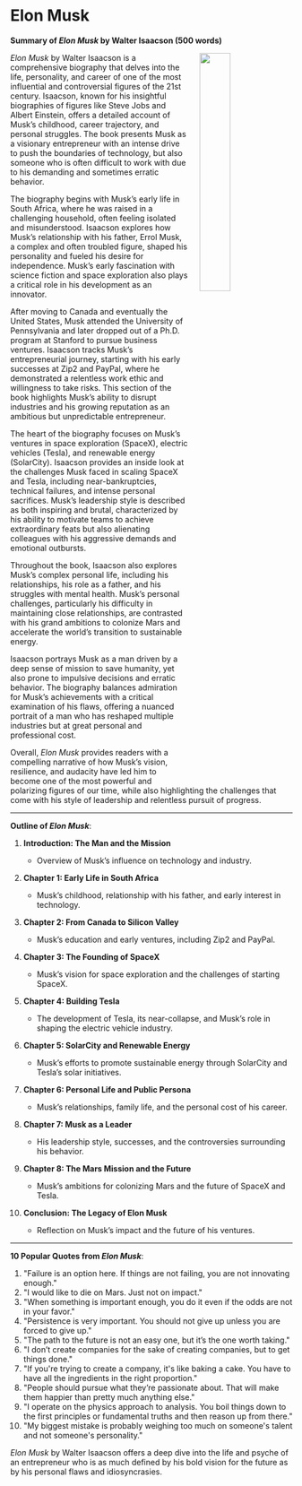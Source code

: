 # Elon Musk

**Summary of *Elon Musk* by Walter Isaacson (500 words)**

<img src="https://m.media-amazon.com/images/I/519diyDo0ML._SL500_.jpg" style="float:right;width:33%; padding-left:20px; padding-bottom:20px;"/>

*Elon Musk* by Walter Isaacson is a comprehensive biography that delves into the life, personality, and career of one of the most influential and controversial figures of the 21st century. Isaacson, known for his insightful biographies of figures like Steve Jobs and Albert Einstein, offers a detailed account of Musk’s childhood, career trajectory, and personal struggles. The book presents Musk as a visionary entrepreneur with an intense drive to push the boundaries of technology, but also someone who is often difficult to work with due to his demanding and sometimes erratic behavior.

The biography begins with Musk’s early life in South Africa, where he was raised in a challenging household, often feeling isolated and misunderstood. Isaacson explores how Musk’s relationship with his father, Errol Musk, a complex and often troubled figure, shaped his personality and fueled his desire for independence. Musk’s early fascination with science fiction and space exploration also plays a critical role in his development as an innovator.

After moving to Canada and eventually the United States, Musk attended the University of Pennsylvania and later dropped out of a Ph.D. program at Stanford to pursue business ventures. Isaacson tracks Musk’s entrepreneurial journey, starting with his early successes at Zip2 and PayPal, where he demonstrated a relentless work ethic and willingness to take risks. This section of the book highlights Musk’s ability to disrupt industries and his growing reputation as an ambitious but unpredictable entrepreneur.

The heart of the biography focuses on Musk’s ventures in space exploration (SpaceX), electric vehicles (Tesla), and renewable energy (SolarCity). Isaacson provides an inside look at the challenges Musk faced in scaling SpaceX and Tesla, including near-bankruptcies, technical failures, and intense personal sacrifices. Musk’s leadership style is described as both inspiring and brutal, characterized by his ability to motivate teams to achieve extraordinary feats but also alienating colleagues with his aggressive demands and emotional outbursts.

Throughout the book, Isaacson also explores Musk’s complex personal life, including his relationships, his role as a father, and his struggles with mental health. Musk’s personal challenges, particularly his difficulty in maintaining close relationships, are contrasted with his grand ambitions to colonize Mars and accelerate the world’s transition to sustainable energy.

Isaacson portrays Musk as a man driven by a deep sense of mission to save humanity, yet also prone to impulsive decisions and erratic behavior. The biography balances admiration for Musk’s achievements with a critical examination of his flaws, offering a nuanced portrait of a man who has reshaped multiple industries but at great personal and professional cost.

Overall, *Elon Musk* provides readers with a compelling narrative of how Musk’s vision, resilience, and audacity have led him to become one of the most powerful and polarizing figures of our time, while also highlighting the challenges that come with his style of leadership and relentless pursuit of progress.

---

**Outline of *Elon Musk***:

1. **Introduction: The Man and the Mission**
   - Overview of Musk’s influence on technology and industry.
   
2. **Chapter 1: Early Life in South Africa**
   - Musk’s childhood, relationship with his father, and early interest in technology.
   
3. **Chapter 2: From Canada to Silicon Valley**
   - Musk’s education and early ventures, including Zip2 and PayPal.
   
4. **Chapter 3: The Founding of SpaceX**
   - Musk’s vision for space exploration and the challenges of starting SpaceX.
   
5. **Chapter 4: Building Tesla**
   - The development of Tesla, its near-collapse, and Musk’s role in shaping the electric vehicle industry.
   
6. **Chapter 5: SolarCity and Renewable Energy**
   - Musk’s efforts to promote sustainable energy through SolarCity and Tesla’s solar initiatives.
   
7. **Chapter 6: Personal Life and Public Persona**
   - Musk’s relationships, family life, and the personal cost of his career.
   
8. **Chapter 7: Musk as a Leader**
   - His leadership style, successes, and the controversies surrounding his behavior.
   
9. **Chapter 8: The Mars Mission and the Future**
   - Musk’s ambitions for colonizing Mars and the future of SpaceX and Tesla.
   
10. **Conclusion: The Legacy of Elon Musk**
    - Reflection on Musk’s impact and the future of his ventures.

---

**10 Popular Quotes from *Elon Musk***:

1. "Failure is an option here. If things are not failing, you are not innovating enough."
2. "I would like to die on Mars. Just not on impact."
3. "When something is important enough, you do it even if the odds are not in your favor."
4. "Persistence is very important. You should not give up unless you are forced to give up."
5. "The path to the future is not an easy one, but it’s the one worth taking."
6. "I don’t create companies for the sake of creating companies, but to get things done."
7. "If you're trying to create a company, it's like baking a cake. You have to have all the ingredients in the right proportion."
8. "People should pursue what they’re passionate about. That will make them happier than pretty much anything else."
9. "I operate on the physics approach to analysis. You boil things down to the first principles or fundamental truths and then reason up from there."
10. "My biggest mistake is probably weighing too much on someone's talent and not someone's personality."

*Elon Musk* by Walter Isaacson offers a deep dive into the life and psyche of an entrepreneur who is as much defined by his bold vision for the future as by his personal flaws and idiosyncrasies.